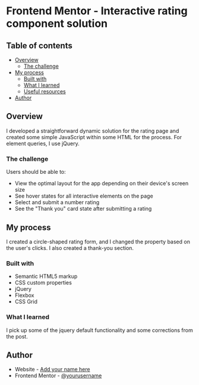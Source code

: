 # Frontend Mentor - Interactive rating component solution

## Table of contents

- [Overview](#overview)
  - [The challenge](#the-challenge)
- [My process](#my-process)
  - [Built with](#built-with)
  - [What I learned](#what-i-learned)
  - [Useful resources](#useful-resources)
- [Author](#author)


## Overview

I developed a straightforward dynamic solution for the rating page and created some simple JavaScript within some HTML for the process.
For element queries, I use jQuery.


### The challenge

Users should be able to:

- View the optimal layout for the app depending on their device's screen size
- See hover states for all interactive elements on the page
- Select and submit a number rating
- See the "Thank you" card state after submitting a rating

## My process

I created a circle-shaped rating form, and I changed the property based on the user's clicks. I also created a thank-you section. 

### Built with

- Semantic HTML5 markup
- CSS custom properties
- jQuery
- Flexbox
- CSS Grid


### What I learned

I pick up some of the jquery default functionality and some corrections from the post.


## Author

- Website - [Add your name here](https://www.your-site.com)
- Frontend Mentor - [@yourusername](https://www.frontendmentor.io/profile/yourusername)

